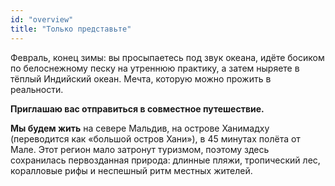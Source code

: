 ```yaml
---
id: "overview"
title: "Только представьте"
---
```

Февраль, конец зимы: вы просыпаетесь под звук океана, идёте босиком по белоснежному песку на утреннюю практику, а затем ныряете в тёплый Индийский океан. Мечта, которую можно прожить в реальности.

**Приглашаю вас отправиться в совместное путешествие.**

**Мы будем жить** на севере Мальдив, на острове Ханимадху (переводится как «большой остров Хани»), в 45 минутах полёта от Мале. Этот регион мало затронут туризмом, поэтому здесь сохранилась первозданная природа: длинные пляжи, тропический лес, коралловые рифы и неспешный ритм местных жителей.
